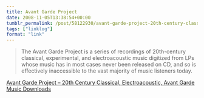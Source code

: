 ```yaml
---
title: Avant Garde Project
date: 2008-11-05T13:38:54+00:00
tumblr_permalink: /post/58122930/avant-garde-project-20th-century-classical
tags: ["linklog"]
format: "link"
---
```


> The Avant Garde Project is a series of recordings of 20th-century classical, experimental, and electroacoustic music digitized from LPs whose music has in most cases never been released on CD, and so is effectively inaccessible to the vast majority of music listeners today.

[Avant Garde Project &#8211; 20th Century Classical, Electroacoustic, Avant Garde Music Downloads][1]

[1]: http://ubu.com/sound/agp/
